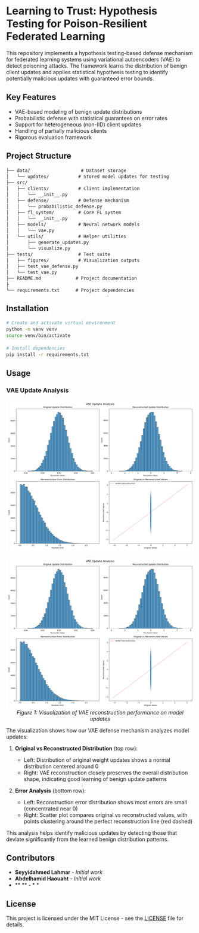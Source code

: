 # Learning to Trust: Hypothesis Testing for Poison-Resilient Federated Learning

This repository implements a hypothesis testing-based defense mechanism for federated learning systems using variational autoencoders (VAE) to detect poisoning attacks. The framework learns the distribution of benign client updates and applies statistical hypothesis testing to identify potentially malicious updates with guaranteed error bounds.

## Key Features

- VAE-based modeling of benign update distributions
- Probabilistic defense with statistical guarantees on error rates
- Support for heterogeneous (non-IID) client updates
- Handling of partially malicious clients
- Rigorous evaluation framework

## Project Structure

```
├── data/                   # Dataset storage
│   └── updates/           # Stored model updates for testing
├── src/
│   ├── clients/           # Client implementation
│   │   └── __init__.py
│   ├── defense/           # Defense mechanism
│   │   └── probabilistic_defense.py
│   ├── fl_system/         # Core FL system
│   │   └── __init__.py
│   ├── models/            # Neural network models
│   │   └── vae.py
│   └── utils/             # Helper utilities
│       ├── generate_updates.py
│       └── visualize.py
├── tests/                 # Test suite
│   ├── figures/           # Visualization outputs
│   ├── test_vae_defense.py
│   └── test_vae.py
├── README.md             # Project documentation
├
└── requirements.txt      # Project dependencies
```

## Installation

```bash
# Create and activate virtual environment
python -m venv venv
source venv/bin/activate

# Install dependencies
pip install -r requirements.txt
```

## Usage

### VAE Update Analysis
![VAE Update Analysis](tests/figures/update_reconstruction.png)
<p align="center">
  <img src="tests/figures/update_reconstruction.png" alt="VAE Update Analysis" width="800"/>
  <br>
  <em>Figure 1: Visualization of VAE reconstruction performance on model updates</em>
</p>
The visualization shows how our VAE defense mechanism analyzes model updates:

1. **Original vs Reconstructed Distribution** (top row):
   - Left: Distribution of original weight updates shows a normal distribution centered around 0
   - Right: VAE reconstruction closely preserves the overall distribution shape, indicating good learning of benign update patterns

2. **Error Analysis** (bottom row):
   - Left: Reconstruction error distribution shows most errors are small (concentrated near 0)
   - Right: Scatter plot compares original vs reconstructed values, with points clustering around the perfect reconstruction line (red dashed)

This analysis helps identify malicious updates by detecting those that deviate significantly from the learned benign distribution patterns.


## Contributors

- **Seyyidahmed Lahmar** - *Initial work* 
- **Abdelhamid Haouaht** - *Initial work*
- **                  ** - *            *

## License

This project is licensed under the MIT License - see the [LICENSE](LICENSE) file for details.